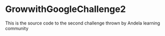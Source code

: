 # GrowwithGoogleChallenge2
This is the source code to the second challenge thrown by Andela learning community
